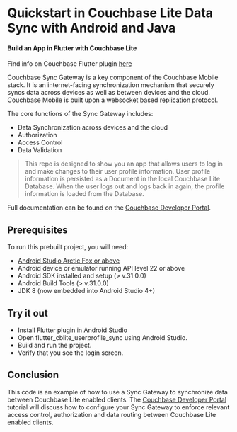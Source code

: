 # Quickstart in Couchbase Lite Data Sync with Android and Java
#### Build an App in Flutter with Couchbase Lite

Find info on Couchbase Flutter plugin [here](https://cbl-dart.dev/)

Couchbase Sync Gateway is a key component of the Couchbase Mobile stack. It is an internet-facing synchronization mechanism that securely syncs data across devices as well as between devices and the cloud. Couchbase Mobile is built upon a websocket based [replication protocol](https://blog.couchbase.com/data-replication-couchbase-mobile/).

The core functions of the Sync Gateway includes:

- Data Synchronization across devices and the cloud
- Authorization
- Access Control
- Data Validation

> This repo is designed to show you an app that allows users to log in and make changes to their user profile information.  User profile information is persisted as a Document in the local Couchbase Lite Database. When the user logs out and logs back in again, the profile information is loaded from the Database.

Full documentation can be found on the [Couchbase Developer Portal](https://developer.couchbase.com/tutorial-quickstart-android-java-sync/).


## Prerequisites
To run this prebuilt project, you will need:

- [Android Studio Arctic Fox or above](https://developer.android.com/studio)
- Android device or emulator running API level 22 or above
- Android SDK installed and setup (> v.31.0.0)
- Android Build Tools (> v.31.0.0)
- JDK 8 (now embedded into Android Studio 4+)

## Try it out

* Install Flutter plugin in Android Studio
* Open flutter_cblite_userprofile_sync using Android Studio.
* Build and run the project.
* Verify that you see the login screen.

## Conclusion

This code is an example of how to use a Sync Gateway to synchronize data between Couchbase Lite enabled clients. The [Couchbase Developer Portal](https://developer.couchbase.com/tutorial-quickstart-android-java-sync/) tutorial will discuss how to configure your Sync Gateway to enforce relevant access control, authorization and data routing between Couchbase Lite enabled clients.